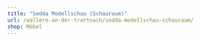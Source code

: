 ```yaml
---
title: "Sedda Modellschau (Schauraum)"
url: /wallern-an-der-trattnach/sedda-modellschau-schauraum/
shop: Möbel
---
```


